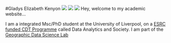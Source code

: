 #Gladys Elizabeth Kenyon
![](https://esrc.ukri.org/esrc/includes/themes/MasterSite/images/logo-1.png)
![](https://www.liverpool.ac.uk/media/livacuk/gdsl/images/LOGO.png) 
![](https://www.liverpool.ac.uk/logo-size-test/full-colour.svg)
Hey, welcome to my academic website...

I am a integrated Msc/PhD student at the University of Liverpool, on a [ESRC funded CDT Programme](https://datacdt.org/) called Data Analytics and Society.
I am part of the [Geographic Data Science Lab](https://www.liverpool.ac.uk/geographic-data-science/)
